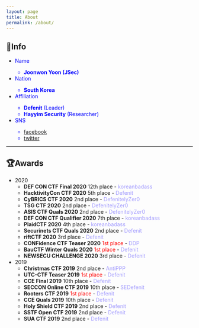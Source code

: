 ```yaml
---
layout: page
title: About
permalink: /about/
---
```

## 🔎Info
- <span style="color:blue">Name
  - **Joonwon Yoon (JSec)**
- <span style="color:blue">Nation
  - **South Korea**
- <span style="color:blue">Affiliation
  - **Defenit** (Leader)
  - **Hayyim Security** (Researcher)
- <span style="color:blue">SNS
  - [facebook](https://www.facebook.com/yjw.sz/)
  - [twitter](https://twitter.com/jsec_)

---

## 🏆Awards
- 2020
  - **DEF CON CTF Final 2020** 12th place - <span style="color:#a29bfe">koreanbadass</span>
  - **HacktivityCon CTF 2020** 5th place - <span style="color:#a29bfe">Defenit
  - **CyBRICS CTF 2020** 2nd place - <span style="color:#a29bfe">DefenitelyZer0
  - **TSG CTF 2020** 2nd place - <span style="color:#a29bfe">DefenitelyZer0
  - **ASIS CTF Quals 2020** 2nd place - <span style="color:#a29bfe">DefenitelyZer0
  - **DEF CON CTF Qualifier 2020** 7th place - <span style="color:#a29bfe">koreanbadass
  - **PlaidCTF 2020** 4th place - <span style="color:#a29bfe">koreanbadass
  - **Securinets CTF Quals 2020** 2nd place - <span style="color:#a29bfe">Defenit
  - **riftCTF 2020** 3rd place - <span style="color:#a29bfe">Defenit
  - **CONFidence CTF Teaser 2020** <span style="color:red">1st place</span> - <span style="color:#a29bfe">DDP
  - **BauCTF Winter Quals 2020** <span style="color:red">1st place</span> - <span style="color:#a29bfe">Defenit
  - **NEWSECU CHALLENGE 2020** 3rd place - <span style="color:#a29bfe">Defenit
- 2019
  - **Christmas CTF 2019** 2nd place - <span style="color:#a29bfe">AntiPPP
  - **UTC-CTF Teaser 2019** <span style="color:red">1st place</span> - <span style="color:#a29bfe">Defenit
  - **CCE Final 2019** 10th place - <span style="color:#a29bfe">Defenit
  - **SECCON Online CTF 2019** 10th place - <span style="color:#a29bfe">SEDefenit
  - **Rooters CTF 2019** <span style="color:red">1st place </span>- <span style="color:#a29bfe">Defenit
  - **CCE Quals 2019** 10th place - <span style="color:#a29bfe">Defenit
  - **Holy Shield CTF 2019** 2nd place - <span style="color:#a29bfe">Defenit
  - **SSTF Open CTF 2019** 2nd place - <span style="color:#a29bfe">Defenit
  - **SUA CTF 2019** 2nd place - <span style="color:#a29bfe">Defenit
